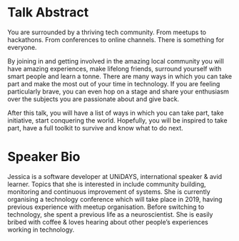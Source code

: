 # Talk Abstract
You are surrounded by a thriving tech community. From meetups to hackathons. From conferences to online channels. There is something for everyone.

By joining in and getting involved in the amazing local community you will have amazing experiences, make lifelong friends, surround yourself with smart people and learn a tonne. There are many ways in which you can take part and make the most out of your time in technology. If you are feeling particularly brave, you can even hop on a stage and share your enthusiasm over the subjects you are passionate about and give back.

After this talk, you will have a list of ways in which you can take part, take initiative, start conquering the world. Hopefully, you will be inspired to take part, have a full toolkit to survive and know what to do next.

# Speaker Bio

Jessica is a software developer at UNiDAYS, international speaker & avid learner. Topics that she is interested in include community building, monitoring and continuous improvement of systems. She is currently organising a technology conference which will take place in 2019, having previous experience with meetup organisation. Before switching to technology, she spent a previous life as a neuroscientist. She is easily bribed with coffee & loves hearing about other people’s experiences working in technology. 
